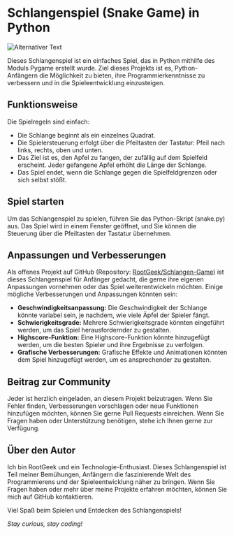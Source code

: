 # Schlangenspiel (Snake Game) in Python


![Alternativer Text](https://drive.google.com/uc?export=view&id=1TZJ_36QOu2I5MveDfuQeUfZsObSatrKC)

Dieses Schlangenspiel ist ein einfaches Spiel, das in Python mithilfe des Moduls Pygame erstellt wurde. Ziel dieses Projekts ist es, Python-Anfängern die Möglichkeit zu bieten, ihre Programmierkenntnisse zu verbessern und in die Spieleentwicklung einzusteigen.

## Funktionsweise

Die Spielregeln sind einfach:

- Die Schlange beginnt als ein einzelnes Quadrat.
- Die Spielersteuerung erfolgt über die Pfeiltasten der Tastatur: Pfeil nach links, rechts, oben und unten.
- Das Ziel ist es, den Apfel zu fangen, der zufällig auf dem Spielfeld erscheint. Jeder gefangene Apfel erhöht die Länge der Schlange.
- Das Spiel endet, wenn die Schlange gegen die Spielfeldgrenzen oder sich selbst stößt.

## Spiel starten

Um das Schlangenspiel zu spielen, führen Sie das Python-Skript (snake.py) aus. Das Spiel wird in einem Fenster geöffnet, und Sie können die Steuerung über die Pfeiltasten der Tastatur übernehmen.

## Anpassungen und Verbesserungen

Als offenes Projekt auf GitHub (Repository: [RootGeek/Schlangen-Game](https://github.com/RootGeek/Schlangen-Game)) ist dieses Schlangenspiel für Anfänger gedacht, die gerne ihre eigenen Anpassungen vornehmen oder das Spiel weiterentwickeln möchten. Einige mögliche Verbesserungen und Anpassungen könnten sein:

- **Geschwindigkeitsanpassung:** Die Geschwindigkeit der Schlange könnte variabel sein, je nachdem, wie viele Äpfel der Spieler fängt.
- **Schwierigkeitsgrade:** Mehrere Schwierigkeitsgrade könnten eingeführt werden, um das Spiel herausfordernder zu gestalten.
- **Highscore-Funktion:** Eine Highscore-Funktion könnte hinzugefügt werden, um die besten Spieler und ihre Ergebnisse zu verfolgen.
- **Grafische Verbesserungen:** Grafische Effekte und Animationen könnten dem Spiel hinzugefügt werden, um es ansprechender zu gestalten.

## Beitrag zur Community

Jeder ist herzlich eingeladen, an diesem Projekt beizutragen. Wenn Sie Fehler finden, Verbesserungen vorschlagen oder neue Funktionen hinzufügen möchten, können Sie gerne Pull Requests einreichen. Wenn Sie Fragen haben oder Unterstützung benötigen, stehe ich Ihnen gerne zur Verfügung.

## Über den Autor

Ich bin RootGeek und ein Technologie-Enthusiast. Dieses Schlangenspiel ist Teil meiner Bemühungen, Anfängern die faszinierende Welt des Programmierens und der Spieleentwicklung näher zu bringen. Wenn Sie Fragen haben oder mehr über meine Projekte erfahren möchten, können Sie mich auf GitHub kontaktieren.

Viel Spaß beim Spielen und Entdecken des Schlangenspiels!

*Stay curious, stay coding!*

